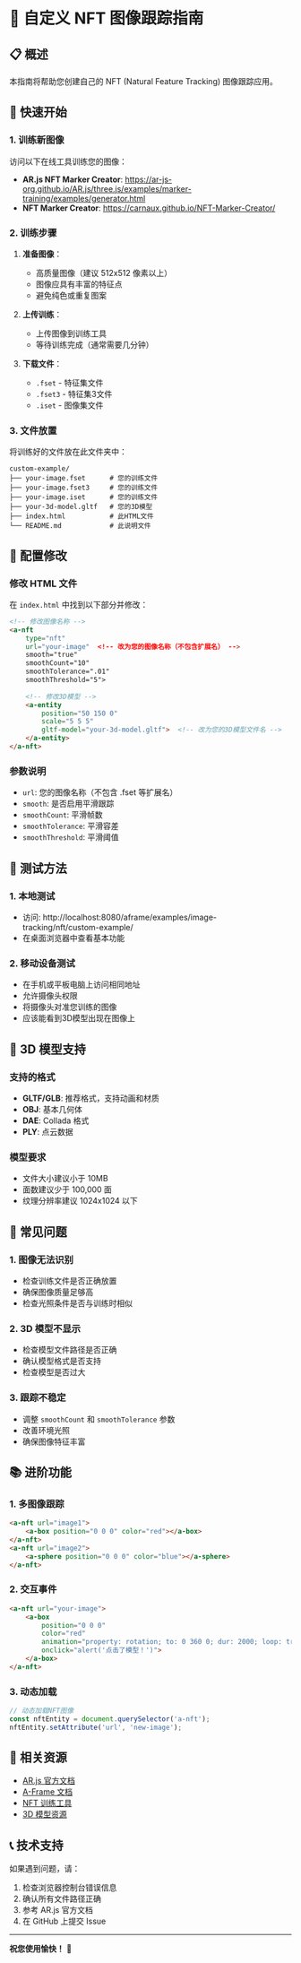 # 🎯 自定义 NFT 图像跟踪指南

## 📋 概述
本指南将帮助您创建自己的 NFT (Natural Feature Tracking) 图像跟踪应用。

## 🚀 快速开始

### 1. 训练新图像
访问以下在线工具训练您的图像：

- **AR.js NFT Marker Creator**: https://ar-js-org.github.io/AR.js/three.js/examples/marker-training/examples/generator.html
- **NFT Marker Creator**: https://carnaux.github.io/NFT-Marker-Creator/

### 2. 训练步骤
1. **准备图像**：
   - 高质量图像（建议 512x512 像素以上）
   - 图像应具有丰富的特征点
   - 避免纯色或重复图案

2. **上传训练**：
   - 上传图像到训练工具
   - 等待训练完成（通常需要几分钟）

3. **下载文件**：
   - `.fset` - 特征集文件
   - `.fset3` - 特征集3文件
   - `.iset` - 图像集文件

### 3. 文件放置
将训练好的文件放在此文件夹中：
```
custom-example/
├── your-image.fset      # 您的训练文件
├── your-image.fset3     # 您的训练文件
├── your-image.iset      # 您的训练文件
├── your-3d-model.gltf   # 您的3D模型
├── index.html           # 此HTML文件
└── README.md            # 此说明文件
```

## 🔧 配置修改

### 修改 HTML 文件
在 `index.html` 中找到以下部分并修改：

```html
<!-- 修改图像名称 -->
<a-nft
    type="nft"
    url="your-image"  <!-- 改为您的图像名称（不包含扩展名） -->
    smooth="true"
    smoothCount="10"
    smoothTolerance=".01"
    smoothThreshold="5">
    
    <!-- 修改3D模型 -->
    <a-entity
        position="50 150 0"
        scale="5 5 5"
        gltf-model="your-3d-model.gltf">  <!-- 改为您的3D模型文件名 -->
    </a-entity>
</a-nft>
```

### 参数说明
- `url`: 您的图像名称（不包含 .fset 等扩展名）
- `smooth`: 是否启用平滑跟踪
- `smoothCount`: 平滑帧数
- `smoothTolerance`: 平滑容差
- `smoothThreshold`: 平滑阈值

## 📱 测试方法

### 1. 本地测试
- 访问: http://localhost:8080/aframe/examples/image-tracking/nft/custom-example/
- 在桌面浏览器中查看基本功能

### 2. 移动设备测试
- 在手机或平板电脑上访问相同地址
- 允许摄像头权限
- 将摄像头对准您训练的图像
- 应该能看到3D模型出现在图像上

## 🎨 3D 模型支持

### 支持的格式
- **GLTF/GLB**: 推荐格式，支持动画和材质
- **OBJ**: 基本几何体
- **DAE**: Collada 格式
- **PLY**: 点云数据

### 模型要求
- 文件大小建议小于 10MB
- 面数建议少于 100,000 面
- 纹理分辨率建议 1024x1024 以下

## 🐛 常见问题

### 1. 图像无法识别
- 检查训练文件是否正确放置
- 确保图像质量足够高
- 检查光照条件是否与训练时相似

### 2. 3D 模型不显示
- 检查模型文件路径是否正确
- 确认模型格式是否支持
- 检查模型是否过大

### 3. 跟踪不稳定
- 调整 `smoothCount` 和 `smoothTolerance` 参数
- 改善环境光照
- 确保图像特征丰富

## 📚 进阶功能

### 1. 多图像跟踪
```html
<a-nft url="image1">
    <a-box position="0 0 0" color="red"></a-box>
</a-nft>
<a-nft url="image2">
    <a-sphere position="0 0 0" color="blue"></a-sphere>
</a-nft>
```

### 2. 交互事件
```html
<a-nft url="your-image">
    <a-box 
        position="0 0 0" 
        color="red"
        animation="property: rotation; to: 0 360 0; dur: 2000; loop: true"
        onclick="alert('点击了模型！')">
    </a-box>
</a-nft>
```

### 3. 动态加载
```javascript
// 动态加载NFT图像
const nftEntity = document.querySelector('a-nft');
nftEntity.setAttribute('url', 'new-image');
```

## 🔗 相关资源

- [AR.js 官方文档](https://ar-js-org.github.io/AR.js-Docs/)
- [A-Frame 文档](https://aframe.io/docs/)
- [NFT 训练工具](https://carnaux.github.io/NFT-Marker-Creator/)
- [3D 模型资源](https://sketchfab.com/)

## 📞 技术支持

如果遇到问题，请：
1. 检查浏览器控制台错误信息
2. 确认所有文件路径正确
3. 参考 AR.js 官方文档
4. 在 GitHub 上提交 Issue

---

**祝您使用愉快！** 🎉
